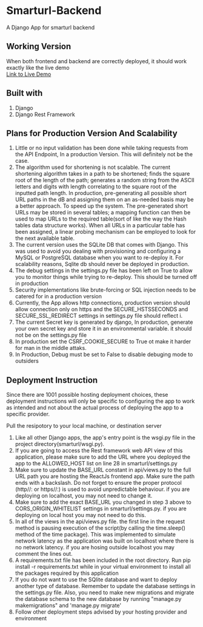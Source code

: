 # Smarturl-Backend
 A Django App for smarturl backend





<h2>Working Version</h2>

When both frontend and backend are correctly deployed, it should work exactly like the live demo<br>
<a href="https://test.learnershub.co.za/" target="_blank">Link to Live Demo</a>


<h2>Built with</h2> 

1.	Django
2.	Django Rest Framework






<h2>Plans for Production Version And Scalability</h2>

1.	Little or no input validation has been done while taking requests from the API Endpoint, In a production Version. This will definitely not be the case.
2.	The algorithm used for shortening is not scalable. The current shortening algorithm takes in a path to be shortened; finds the square root of the length of the path; generates a random string from the ASCII letters and digits with length correlating to the square root of the inputted path length. In production, pre-generating all possible short URL paths in the dB and assigning them on an as-needed basis may be a better approach. To speed up the system. The pre-generated short URLs may be stored in several tables; a mapping function can then be used to map URLs to the required table(sort of like the way the Hash tables data structure works). When all URLs in a particular table has been assigned, a linear probing mechanism can be employed to look for the next available table.
3.	The current version uses the SQLite DB that comes with Django. This was used to avoid you dealing with provisioning and configuring a MySQL or PostgreSQL database when you   want to re-deploy it. For scalability reasons, Sqlite db should never be deployed in production.
4.	The debug settings in the settings.py file has been left on True to allow you to monitor things while trying to re-deploy. This should be turned off in production
5.	Security implementations like brute-forcing or SQL injection needs to be catered for in a production version
6. Currently, the App allows http connections, production version should allow connection only on https and the SECURE_HSTSSECONDS and SECURE_SSL_REDIRECT settings in        settings.py file should reflect i.
7. The current Secret key is generated by django, In production, generate your own secret key and store it in an environmental variable. it should not be on the settings.py file
8. In production set the CSRF_COOKIE_SECURE to True ot make it harder for man in the middle attaks.
9.  In Production, Debug must be set to False to disable debuging mode to outsiders

<h2>Deployment Instruction</h2>



Since there are 1001 possible hosting deployment choices, these deployment instructions will only be specific to configuring the app to work as intended and not about the actual process of deploying the app to a specific provider.

Pull the resipotory to your local machine, or destination server

1. 	Like all other Django apps, the app's entry point is the wsgi.py file in the project directory(smarturl/wsgi.py). 
2. 	If you are going to access the Rest framework web API view of this application, please make sure to add  the URL where you deployed the app to the ALLOWED_HOST list  on line     28 in smarturl/settings.py
3.	 Make sure to update the BASE_URL constant in api/views.py  to the full URL path you are hosting the ReactJs frontend app. Make sure the path ends with a backslash. Do not       forget to ensure the proper protocol (http//: or https//:) is used to avoid unpredictable behaviour. if you are deploying on localhost, you may not need to change it.
4.	 Make sure to add the exact BASE_URL you changed in step 3 above to CORS_ORIGIN_WHITELIST settings in smarturl/settings.py. if you are deploying on local host you may not need to do this.
5.	 In all of the views in the api/views.py file. the first line in the request method is pausing execution of the script(by calling the time.sleep() method of the time package). This was implemented to simulate network latency as the application was built on localhost where there is no network latency. if you are hosing outside localhost you may comment the lines out.
6.	 A requirements.txt file has been included in the root directory. Run pip install -r requirements.txt while in your virtual environment to install all the packages required       by this application
7.	 If you do not want to use the SQlite database and want to deploy another type of database. Remember to update the database settings in the settings.py file.
Also, you need to make new migrations and migrate the database schema to the new database by running "manage.py makemigrations" and 'manage.py migrate' 
8.	Follow other deployment steps advised by your hosting provider and environment
